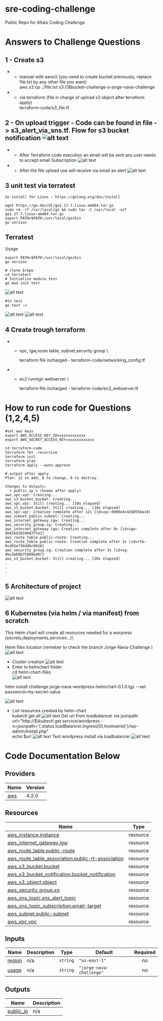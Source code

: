 # sre-coding-challenge
Public Repo for Altais Coding Challenge

# Answers to Challenge Questions
## 1 - Create s3 
* * manual with awscli (you need to create bucket previously, replace file.txt by any other file you want)  \
    aws s3 cp ../file.txt  s3://$bucket-challenge-s-jorge-nava-challenge
* * via terraform (file in charge of upload s3 object after terraform apply) \
 terraform-code/s3_file.tf
 
## 2 - On upload trigger - Code can be found in file ->  s3_alert_via_sns.tf. Flow for s3 bucket notification ![alt text](./images/s3-flow.PNG "sns")
* * After Terraform code execution an email will be sent ans user needs to accept email Subscription ![alt text](./images/sns-subscription.PNG "sns")
* *  After the file upload use will receive via email an alert  ![alt text](./images/email-alert.png "alert")

## 3 unit test via terratest
```
Go install for Linux - https://golang.org/doc/install

wget https://go.dev/dl/go1.17.7.linux-amd64.tar.gz
sudo rm -rf /usr/local/go && sudo tar -C /usr/local -xzf go1.17.7.linux-amd64.tar.gz
export PATH=$PATH:/usr/local/go/bin
go version
```

## Terratest 
Usage
```
export PATH=$PATH:/usr/local/go/bin
go version

# clone $repo
cd terratest 
# Initialize module test
go mod init test
```
![alt text](./images/TERRATEST0.png "test")

```
#to test 
go test -v
 ```
 ![alt text](./images/TERRATEST1.png "test")
 ![alt text](./images/TERRATEST2.PNG "test")
 
## 4 Create trough terraform
* * vpc, igw,route table, subnet,security group \

    terraform file incharged  - terraform-code/networking_config.tf

* * ec2 runnign webserver \

    terraform file incharged  - terraform-code/ec2_webserver.tf 
    
# How to run code for Questions (1,2,4,5)
```
#set aws keys
export AWS_ACCESS_KEY_ID=xxxxxxxxxxxx
export AWS_SECRET_ACCESS_KEY=xxxxxxxxxxxx

cd terraform-code
terraform fmt -recursive
terraform init
terraform plan
terraform apply --auto-approve

# output after apply
Plan: 12 to add, 0 to change, 0 to destroy.

Changes to Outputs:
  + public_ip = (known after apply)
aws_vpc.vpc: Creating...
aws_s3_bucket.bucket: Creating...
aws_vpc.vpc: Still creating... [10s elapsed]
aws_s3_bucket.bucket: Still creating... [10s elapsed]
aws_vpc.vpc: Creation complete after 12s [id=vpc-0009e4c428d558ac8]
aws_subnet.public-subnet: Creating...
aws_internet_gateway.igw: Creating...
aws_security_group.sg: Creating...
aws_internet_gateway.igw: Creation complete after 0s [id=igw-0b41bd1659b82f5a2]
aws_route_table.public-route: Creating...
aws_route_table.public-route: Creation complete after 2s [id=rtb-0cd01e73bdd6c6616]
aws_security_group.sg: Creation complete after 3s [id=sg-0bcde68b75988e487]
aws_s3_bucket.bucket: Still creating... [20s elapsed]
.
.
.
```
## 5 Architecture of project
![alt text](./images/sre-challenge-diagram.drawio.png "architecture")
## 6  Kubernetes (via helm / via manifest) from scratch

 This Helm chart will create all resources needed for a worpress (secrets,deployments,services...)\

Helm files location (remeber to check the branch Jorge-Nava-Challenge )
 ![alt text](./images/2helmchart-package0.png "") 

* Cluster creation 
![alt text](./images/2helmchart0.PNG "") 
* Enter to helmchart folder \
cd helm-chart-files \
![alt text](./images/2helmchart-package2.PNG "")

helm install challenge jorge-nava-wordpress-helmchart-0.1.0.tgz  --set password=my-secret-value  

![alt text](./images/2helmchart-package2.1.PNG "")
* List resources created by helm-chart \
kubectl get all
![alt text](./images/2helmchart3.png "")
Get url from loadbalancer via jsonpath \
url="http://$(kubectl get service/wordpress -o=jsonpath='{.status.loadBalancer.ingress[0].hostname}')/wp-admin/install.php" \
echo $url 
![alt text](./images/2helmchart4.png "")
Test wordpress install via loadbalancer
![alt text](./images/2helmchart5.png "")

# Code Documentation Below




## Providers

| Name | Version |
|------|---------|
| <a name="provider_aws"></a> [aws](#provider\_aws) | 4.2.0 |

## Resources

| Name | Type |
|------|------|
| [aws_instance.instance](https://registry.terraform.io/providers/hashicorp/aws/latest/docs/resources/instance) | resource |
| [aws_internet_gateway.igw](https://registry.terraform.io/providers/hashicorp/aws/latest/docs/resources/internet_gateway) | resource |
| [aws_route_table.public-route](https://registry.terraform.io/providers/hashicorp/aws/latest/docs/resources/route_table) | resource |
| [aws_route_table_association.public-rt-association](https://registry.terraform.io/providers/hashicorp/aws/latest/docs/resources/route_table_association) | resource |
| [aws_s3_bucket.bucket](https://registry.terraform.io/providers/hashicorp/aws/latest/docs/resources/s3_bucket) | resource |
| [aws_s3_bucket_notification.bucket_notification](https://registry.terraform.io/providers/hashicorp/aws/latest/docs/resources/s3_bucket_notification) | resource |
| [aws_s3_object.object](https://registry.terraform.io/providers/hashicorp/aws/latest/docs/resources/s3_object) | resource |
| [aws_security_group.sg](https://registry.terraform.io/providers/hashicorp/aws/latest/docs/resources/security_group) | resource |
| [aws_sns_topic.sns_alert_topic](https://registry.terraform.io/providers/hashicorp/aws/latest/docs/resources/sns_topic) | resource |
| [aws_sns_topic_subscription.email-target](https://registry.terraform.io/providers/hashicorp/aws/latest/docs/resources/sns_topic_subscription) | resource |
| [aws_subnet.public-subnet](https://registry.terraform.io/providers/hashicorp/aws/latest/docs/resources/subnet) | resource |
| [aws_vpc.vpc](https://registry.terraform.io/providers/hashicorp/aws/latest/docs/resources/vpc) | resource |

## Inputs

| Name | Description | Type | Default | Required |
|------|-------------|------|---------|:--------:|
| <a name="input_region"></a> [region](#input\_region) | n/a | `string` | `"us-east-1"` | no |
| <a name="input_usage"></a> [usage](#input\_usage) | n/a | `string` | `"jorge-nava-challenge"` | no |

## Outputs

| Name | Description |
|------|-------------|
| <a name="output_public_ip"></a> [public\_ip](#output\_public\_ip) | n/a |

